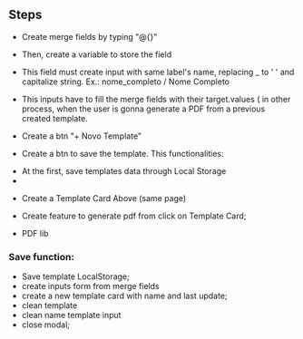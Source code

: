 ## Steps

* Create merge fields by typing "@{}"

* Then, create a variable to store the field

* This field must create input with same label's name, replacing _ to ' ' and capitalize string. Ex.: nome_completo / Nome Completo

* This inputs have to fill the merge fields with their target.values ( in other process, when the user is gonna generate a PDF from a previous created template.

* Create a btn "+ Novo Template" 

* Create a btn to save the template. This functionalities:
 - At the first, save templates data through Local Storage
 - 
* Create a Template Card Above (same page)


* Create feature to generate pdf from click on Template Card;


* PDF lib


### Save function:
- Save template LocalStorage;
- create inputs form from merge fields
- create a new template card with name and last update;
- clean template
- clean name template input
- close modal;



